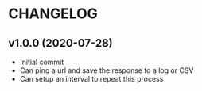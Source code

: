 # CHANGELOG

## v1.0.0 (2020-07-28)

* Initial commit
* Can ping a url and save the response to a log or CSV
* Can setup an interval to repeat this process
